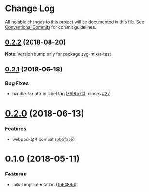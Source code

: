 # Change Log

All notable changes to this project will be documented in this file.
See [Conventional Commits](https://conventionalcommits.org) for commit guidelines.

<a name="0.2.2"></a>
## [0.2.2](https://github.com/kisenka/svg-mixer/compare/svg-mixer-test@0.2.1...svg-mixer-test@0.2.2) (2018-08-20)




**Note:** Version bump only for package svg-mixer-test

<a name="0.2.1"></a>
## [0.2.1](https://github.com/kisenka/svg-mixer/compare/svg-mixer-test@0.2.0...svg-mixer-test@0.2.1) (2018-06-18)


### Bug Fixes

* handle `for` attr in label tag ([769fb73](https://github.com/kisenka/svg-mixer/commit/769fb73)), closes [#27](https://github.com/kisenka/svg-mixer/issues/27)




<a name="0.2.0"></a>
# [0.2.0](https://github.com/kisenka/svg-mixer/compare/svg-mixer-test@0.1.0...svg-mixer-test@0.2.0) (2018-06-13)


### Features

* webpack@4 compat ([bb5fba5](https://github.com/kisenka/svg-mixer/commit/bb5fba5))




<a name="0.1.0"></a>
# 0.1.0 (2018-05-11)


### Features

* initial implementation ([1b63896](https://github.com/kisenka/svg-mixer/commit/1b63896))
